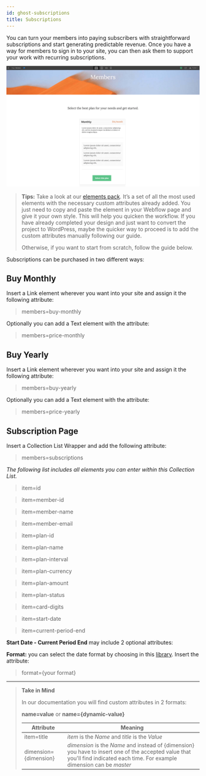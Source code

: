 ```yaml
---
id: ghost-subscriptions      
title: Subscriptions
---
```


You can turn your members into paying subscribers with straightforward subscriptions and start generating predictable revenue.
Once you have a way for members to sign in to your site, you can then ask them to support your work with recurring subscriptions.

![](assets/ghost-subscription.png)

> **Tips:**
> Take a look at our [elements pack](https://webflow.com/website/webflow-to-wordpress-elements-pack). It’s a set of all the most used elements with the necessary custom attributes already added. You just need to copy and paste the element in your Webflow page and give it your own style. This will help you quicken the workflow. If you have already completed your design and just want to convert the project to WordPress, maybe the quicker way to proceed is to add the custom attributes manually following our guide.
>
> Otherwise, if you want to start from scratch, follow the guide below.

Subscriptions can be purchased in two different ways:

## Buy Monthly
Insert a Link element wherever you want into your site and assign it the following attribute:

> members=buy-monthly

Optionally you can add a Text element with the attribute:

> members=price-monthly

## Buy Yearly
Insert a Link element wherever you want into your site and assign it the following attribute:

> members=buy-yearly

Optionally you can add a Text element with the attribute:

> members=price-yearly

## Subscription Page
Insert a Collection List Wrapper and add the following attribute:

> members=subscriptions

*The following list includes all elements you can enter within this Collection List.*

> item=id

> item=member-id

> item=member-name

> item=member-email

> item=plan-id

> item=plan-name

> item=plan-interval

> item=plan-currency

> item=plan-amount

> item=plan-status

> item=card-digits

> item=start-date

> item=current-period-end

**Start Date - Current Period End** may include 2 optional attributes:

**Format:** you can select the date format by choosing in this [library](https://momentjs.com/docs/#/displaying/format/). Insert the attribute:

> format={your format}

---------
> **Take in Mind**
>
> In our documentation you will find custom attributes in 2 formats:
>
> **name=value** or **name={dynamic-value}**
>
>
> **Attribute**             | **Meaning** | 
> -------------             | --------------- |
> | item=title              | *item* is the *Name* and *title* is the *Value* |
> | dimension={dimension}   | *dimension* is the *Name* and instead of {dimension} you have to insert one of the accepted value that you'll find indicated each time. For example dimension can be *master*|